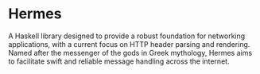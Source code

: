 # Hermes

A Haskell library designed to provide a robust foundation for networking applications, with a current focus on HTTP header parsing and rendering. Named after the messenger of the gods in Greek mythology, Hermes aims to facilitate swift and reliable message handling across the internet.
